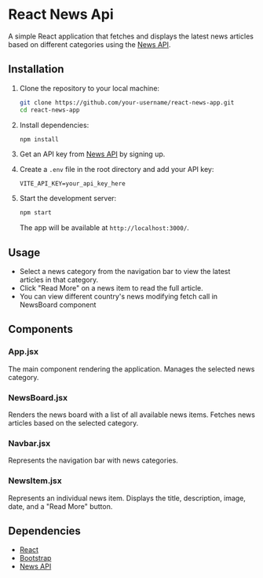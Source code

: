 
# React News Api

A simple React application that fetches and displays the latest news articles based on different categories using the [News API](https://newsapi.org/).

## Installation

1. Clone the repository to your local machine:

    ```bash
    git clone https://github.com/your-username/react-news-app.git
    cd react-news-app
    ```

2. Install dependencies:

    ```bash
    npm install
    ```

3. Get an API key from [News API](https://newsapi.org/) by signing up.

4. Create a `.env` file in the root directory and add your API key:

    ```env
    VITE_API_KEY=your_api_key_here
    ```

5. Start the development server:

    ```bash
    npm start
    ```

    The app will be available at `http://localhost:3000/`.

## Usage

- Select a news category from the navigation bar to view the latest articles in that category.
- Click "Read More" on a news item to read the full article.
- You can view different country's news modifying fetch call in NewsBoard component 

## Components

### App.jsx

The main component rendering the application. Manages the selected news category.

### NewsBoard.jsx

Renders the news board with a list of all available news items. Fetches news articles based on the selected category.

### Navbar.jsx

Represents the navigation bar with news categories.

### NewsItem.jsx

Represents an individual news item. Displays the title, description, image, date, and a "Read More" button.

## Dependencies

- [React](https://reactjs.org/)
- [Bootstrap](https://getbootstrap.com/)
- [News API](https://newsapi.org/)


